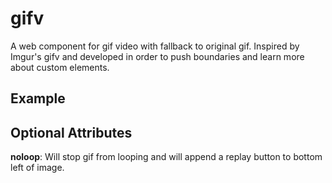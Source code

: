 gifv
====
A web component for gif video with fallback to original gif. Inspired by Imgur's gifv and developed in order to push boundaries and learn more about custom elements.

<h2>Example</h2>
    <gif-v src="http://i.imgur.com/w79nkJ8.gif" />

<h2>Optional Attributes</h2>
  <strong>noloop</strong>: Will stop gif from looping and will append a replay button to bottom left of image.
